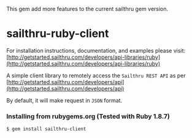 This gem add more features to the current sailthru gem version.

sailthru-ruby-client
====================

For installation instructions, documentation, and examples please visit:
[http://getstarted.sailthru.com/developers/api-libraries/ruby](http://getstarted.sailthru.com/developers/api-libraries/ruby)

A simple client library to remotely access the `Sailthru REST API` as per [http://getstarted.sailthru.com/developers/api](http://getstarted.sailthru.com/developers/api)

By default, it will make request in `JSON` format.

### Installing from rubygems.org (Tested with Ruby 1.8.7)
    $ gem install sailthru-client

